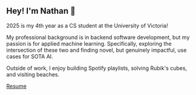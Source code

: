 ## Hey! I'm Nathan 👋

2025 is my 4th year as a CS student at the University of Victoria!<br>

My professional background is in backend software development, but my passion is for applied machine learning. Specifically, exploring the intersection of these two and finding novel, but genuinely impactful, use cases for SOTA AI.<br>

Outside of work, I enjoy building Spotify playlists, solving Rubik's cubes, and visiting beaches.<br>

[Resume](https://github.com/NathanPannell/NathanPannell/blob/main/Resume.pdf)
